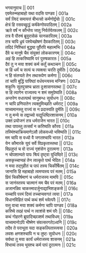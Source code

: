 भगवानुवाच ||	001    
एवमेतन्महाबाहो यथा वदसि पाण्डव |	001a  
सर्वं त्विदं समायत्तं बीभत्सो कर्मणोर्द्वयोः ||	001c  
क्षेत्रं हि रसवच्छुद्धं कर्षकेणोपपादितम् |	002a  
ऋते वर्षं न कौन्तेय जातु निर्वर्तयेत्फलम् ||	002c  
तत्र वै पौरुषं ब्रूयुरासेकं यत्नकारितम् |	003a  
तत्र चापि ध्रुवं पश्येच्छोषणं दैवकारितम् ||	003c  
तदिदं निश्चितं बुद्ध्या पूर्वैरपि महात्मभिः |	004a  
दैवे च मानुषे चैव संयुक्तं लोककारणम् ||	004c  
अहं हि तत्करिष्यामि परं पुरुषकारतः |	005a  
दैवं तु न मया शक्यं कर्म कर्तुं कथञ्चन ||	005c  
स हि धर्मं च सत्यं च त्यक्त्वा चरति दुर्मतिः |	006a  
न हि संतप्यते तेन तथारूपेण कर्मणा ||	006c  
तां चापि बुद्धिं पापिष्ठां वर्धयन्त्यस्य मन्त्रिणः |	007a  
शकुनिः सूतपुत्रश्च भ्राता दुःशासनस्तथा ||	007c  
स हि त्यागेन राज्यस्य न शमं समुपेष्यति |	008a  
अन्तरेण वधात्पार्थ सानुबन्धः सुयोधनः ||	008c  
न चापि प्रणिपातेन त्यक्तुमिच्छति धर्मराट् |	009a  
याच्यमानस्तु राज्यं स न प्रदास्यति दुर्मतिः ||	009c  
न तु मन्ये स तद्वाच्यो यद्युधिष्ठिरशासनम् |	010a  
उक्तं प्रयोजनं तत्र धर्मराजेन भारत ||	010c  
तथा पापस्तु तत्सर्वं न करिष्यति कौरवः |	011a  
तस्मिंश्चाक्रियमाणेऽसौ लोकवध्यो भविष्यति ||	011c  
मम चापि स वध्यो वै जगतश्चापि भारत |	012a  
येन कौमारके यूयं सर्वे विप्रकृतास्तथा ||	012c  
विप्रलुप्तं च वो राज्यं नृशंसेन दुरात्मना |	013a  
न चोपशाम्यते पापः श्रियं दृष्ट्वा युधिष्ठिरे ||	013c  
असकृच्चाप्यहं तेन त्वत्कृते पार्थ भेदितः |	014a  
न मया तद्गृहीतं च पापं तस्य चिकीर्षितम् ||	014c  
जानासि हि महाबाहो त्वमप्यस्य परं मतम् |	015a  
प्रियं चिकीर्षमाणं च धर्मराजस्य मामपि ||	015c  
स जानंस्तस्य चात्मानं मम चैव परं मतम् |	016a  
अजानन्निव चाकस्मादर्जुनाद्याभिशङ्कसे ||	016c  
यच्चापि परमं दिव्यं तच्चाप्यवगतं त्वया |	017a  
विधानविहितं पार्थ कथं शर्म भवेत्परैः ||	017c  
यत्तु वाचा मया शक्यं कर्मणा चापि पाण्डव |	018a  
करिष्ये तदहं पार्थ न त्वाशंसे शमं परैः ||	018c  
कथं गोहरणे ब्रूयादिच्छञ्शर्म तथाविधम् |	019a  
याच्यमानोऽपि भीष्मेण संवत्सरगतेऽध्वनि ||	019c  
तदैव ते पराभूता यदा सङ्कल्पितास्त्वया |	020a  
लवशः क्षणशश्चापि न च तुष्टः सुयोधनः ||	020c  
सर्वथा तु मया कार्यं धर्मराजस्य शासनम् |	021a  
विभाव्यं तस्य भूयश्च कर्म पापं दुरात्मनः ||	021c  
